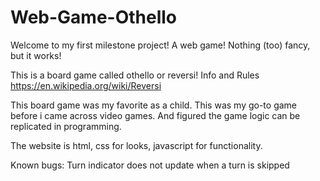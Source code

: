 # Web-Game-Othello

Welcome to my first milestone project! A web game!
Nothing (too) fancy, but it works!

This is a board game called othello or reversi!
Info and Rules
https://en.wikipedia.org/wiki/Reversi

This board game was my favorite as a child.
This was my go-to game before i came across video games.
And figured the game logic can be replicated in programming.

The website is html, css for looks, javascript for functionality.

Known bugs:
Turn indicator does not update when a turn is skipped
